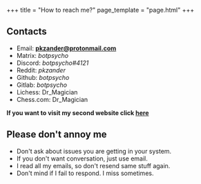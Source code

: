 +++
title = "How to reach me?"
page_template = "page.html"
+++


## Contacts
- Email: **pkzander@protonmail.com**
- Matrix: *botpsycho*
- Discord: *botpsycho#4121*
- Reddit: *pkzander*
- Github: *botpsycho*
- Gitlab: *botpsycho*
- Lichess: Dr_Magician
- Chess.com: Dr_Magician

**If you want to visit my second website click [here](https://botpsycho.github.io "Second website")**

## Please don't annoy me
- Don't ask about issues you are getting in your system.
- If you don't want conversation, just use email.
- I read all my emails, so don't resend same stuff again.
- Don't mind if I fail to respond. I miss sometimes.
